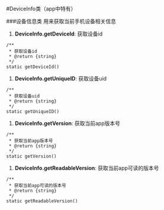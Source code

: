 #DeviceInfo类（app中特有）

###设备信息类
用来获取当前手机设备相关信息

1. <span id="DeviceInfo.getDeviceId">**DeviceInfo.getDeviceId**</span>: 获取设备id
```
/**
 * 获取设备id
 * @return {string}
 */
static getDeviceId()
```

1. <span id="DeviceInfo.getUniqueID">**DeviceInfo.getUniqueID**</span>: 获取设备uid
```
/**
 * 获取设备uid
 * @return {string}
 */
static getUniqueID()
```

1. <span id="DeviceInfo.getVersion">**DeviceInfo.getVersion**</span>: 获取当前app版本号
```
/**
 * 获取当前app版本号
 * @return {string}
 */
static getVersion()
```

1. <span id="DeviceInfo.getReadableVersion">**DeviceInfo.getReadableVersion**</span>: 获取当前app可读的版本号
```
/**
 * 获取当前app可读的版本号
 * @return {string}
 */
static getReadableVersion() 
```